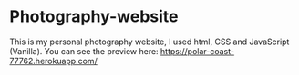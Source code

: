 # Photography-website

This is my personal photography website, I used html, CSS and JavaScript (Vanilla). You can see the preview here: https://polar-coast-77762.herokuapp.com/
